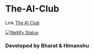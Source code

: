 # The-AI-Club

 Link [The AI Club](https://aimits.netlify.app/)

[![Netlify Status](https://api.netlify.com/api/v1/badges/fb62ac08-3724-404f-88e8-e8554a553900/deploy-status)](https://app.netlify.com/sites/aimits/deploys)

### Developed by Bharat & Himanshu
